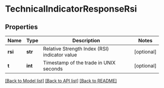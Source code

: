 # TechnicalIndicatorResponseRsi

## Properties
Name | Type | Description | Notes
------------ | ------------- | ------------- | -------------
**rsi** | **str** | Relative Strength Index (RSI) indicator value | [optional] 
**t** | **int** | Timestamp of the trade in UNIX seconds | [optional] 

[[Back to Model list]](../README.md#documentation-for-models) [[Back to API list]](../README.md#documentation-for-api-endpoints) [[Back to README]](../README.md)

